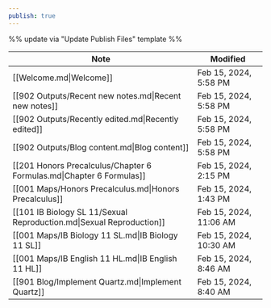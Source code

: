 ```yaml
---
publish: true
---
```

%% update via "Update Publish Files" template %% 

| Note                                                                 | Modified               |
| -------------------------------------------------------------------- | ---------------------- |
| [[Welcome.md\|Welcome]]                                              | Feb 15, 2024, 5:58 PM  |
| [[902 Outputs/Recent new notes.md\|Recent new notes]]                | Feb 15, 2024, 5:58 PM  |
| [[902 Outputs/Recently edited.md\|Recently edited]]                  | Feb 15, 2024, 5:58 PM  |
| [[902 Outputs/Blog content.md\|Blog content]]                        | Feb 15, 2024, 5:58 PM  |
| [[201 Honors Precalculus/Chapter 6 Formulas.md\|Chapter 6 Formulas]] | Feb 15, 2024, 2:15 PM  |
| [[001 Maps/Honors Precalculus.md\|Honors Precalculus]]               | Feb 15, 2024, 1:43 PM  |
| [[101 IB Biology SL 11/Sexual Reproduction.md\|Sexual Reproduction]] | Feb 15, 2024, 11:06 AM |
| [[001 Maps/IB Biology 11 SL.md\|IB Biology 11 SL]]                   | Feb 15, 2024, 10:30 AM |
| [[001 Maps/IB English 11 HL.md\|IB English 11 HL]]                   | Feb 15, 2024, 8:46 AM  |
| [[901 Blog/Implement Quartz.md\|Implement Quartz]]                   | Feb 15, 2024, 8:40 AM  |
